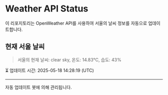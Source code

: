 
# Weather API Status

이 리포지토리는 OpenWeather API를 사용하여 서울의 날씨 정보를 자동으로 업데이트합니다.

## 현재 서울 날씨
> 서울의 현재 날씨: clear sky, 온도: 14.83°C, 습도: 43%

⏳ 업데이트 시간: 2025-05-18 14:28:19 (UTC)

---
자동 업데이트 봇에 의해 관리됩니다.
